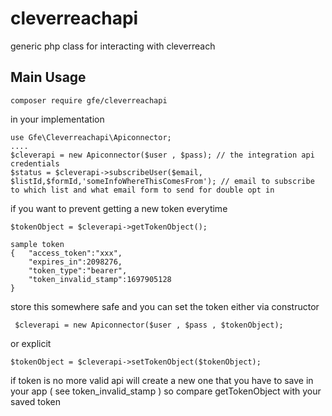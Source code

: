 # cleverreachapi
generic php class for interacting with cleverreach


## Main Usage

    composer require gfe/cleverreachapi

in your implementation

    use Gfe\Cleverreachapi\Apiconnector;
    ....
    $cleverapi = new Apiconnector($user , $pass); // the integration api credentials
    $status = $cleverapi->subscribeUser($email, $listId,$formId,'someInfoWhereThisComesFrom'); // email to subscribe to which list and what email form to send for double opt in

if you want to prevent getting a new token everytime

    $tokenObject = $cleverapi->getTokenObject();
    
    sample token
    {   "access_token":"xxx",
        "expires_in":2098276,
        "token_type":"bearer",
        "token_invalid_stamp":1697905128
    }

store this somewhere safe and you can set the token either via constructor

     $cleverapi = new Apiconnector($user , $pass , $tokenObject);

or explicit

    $tokenObject = $cleverapi->setTokenObject($tokenObject);

if token is no more valid api will create a new one that you have to save in your app ( see token_invalid_stamp )
so compare getTokenObject with your saved token


    
    
    
